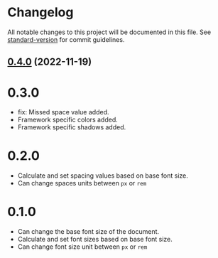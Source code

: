 # Changelog

All notable changes to this project will be documented in this file. See [standard-version](https://github.com/conventional-changelog/standard-version) for commit guidelines.

## [0.4.0](https://github.com/alirezas/noqte-ui/compare/v0.3.0...v0.4.0) (2022-11-19)

# 0.3.0
- fix: Missed space value added.
- Framework specific colors added.
- Framework specific shadows added.
# 0.2.0
- Calculate and set spacing values based on base font size.
- Can change spaces units between `px` or `rem`
# 0.1.0
- Can change the base font size of the document.
- Calculate and set font sizes based on base font size.
- Can change font size unit between `px` or `rem`
